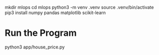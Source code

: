 mkdir mlops
cd mlops
python3 -m venv .venv
source .venv/bin/activate
pip3 install numpy pandas matplotlib scikit-learn

# Run the Program
python3 app/house_price.py
